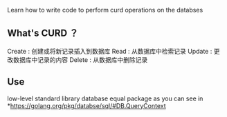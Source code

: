 Learn how to write code to perform curd operations on the databses  

## What's CURD ？

Create : 创建或将新记录插入到数据库
Read : 从数据库中检索记录
Update : 更改数据库中记录的内容
Delete : 从数据库中删除记录


## Use

low-level standard library database equal package as you can see in
*https://golang.org/pkg/databse/sql/#DB.QueryContext



